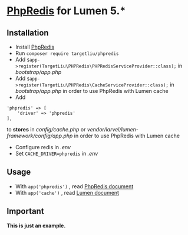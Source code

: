 # [PhpRedis](https://github.com/phpredis/phpredis) for Lumen 5.*

## Installation

- Install [PhpRedis](https://pecl.php.net/package/redis)
- Run `composer require targetliu/phpredis`
- Add `$app->register(TargetLiu\PHPRedis\PHPRedisServiceProvider::class);` in *bootstrap/app.php*
- Add `$app->register(TargetLiu\PHPRedis\CacheServiceProvider::class);` in *bootstrap/app.php* in order to use PhpRedis with Lumen cache
- Add 

```
'phpredis' => [
    'driver' => 'phpredis'
],
```

to **stores** in *config/cache.php* or *vendor/larvel/lumen-framework/config/app.php* in order to use PhpRedis with Lumen cache

- Configure redis in *.env*
- Set `CACHE_DRIVER=phpredis` in *.env*

## Usage

- With `app('phpredis')` , read [PhpRedis document](https://github.com/phpredis/phpredis) 
- With `app('cache')` , read [Lumen document](https://lumen.laravel.com/docs/5.2/cache) 

## Important

**This is just an example.**
